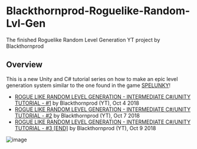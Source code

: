 # Blackthornprod-Roguelike-Random-Lvl-Gen
The finished Roguelike Random Level Generation YT project by Blackthornprod

## Overview

This is a new Unity and C# tutorial series on how to make an epic level generation system similar to the one found in the game [SPELUNKY](https://spelunkyworld.com/)!
- [ROGUE LIKE RANDOM LEVEL GENERATION - INTERMEDIATE C#/UNITY TUTORIAL - #1](https://www.youtube.com/watch?v=hk6cUanSfXQ) by Blackthornprod (YT), Oct 4 2018
- [ROGUE LIKE RANDOM LEVEL GENERATION - INTERMEDIATE C#/UNITY TUTORIAL - #2](https://www.youtube.com/watch?v=XNQQLr0E9TY) by Blackthornprod (YT), Oct 7 2018
- [ROGUE LIKE RANDOM LEVEL GENERATION - INTERMEDIATE C#/UNITY TUTORIAL - #3 [END]](https://www.youtube.com/watch?v=G9Wa0XZ2a2o) by Blackthornprod (YT), Oct 9 2018

![image](https://user-images.githubusercontent.com/10945410/208296898-2a95d930-c2c7-4e39-98d6-6ca28c2ecbce.png)
